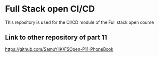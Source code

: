 # Full Stack open CI/CD

This repository is used for the CI/CD module of the Full stack open course

## Link to other repository of part 11

https://github.com/SamuYliK/FSOpen-P11-PhoneBook

